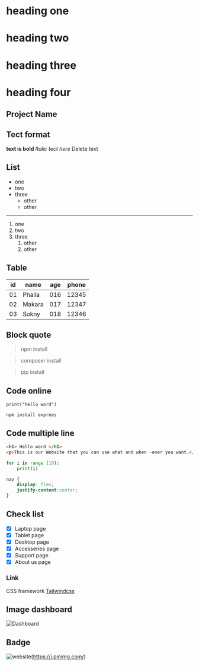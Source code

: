 # heading one
# heading two
# heading three
# heading four

## Project Name
## Tect format

**text is bold**
*Italic tect here*
  Delete text

## List
- one
- two
- three
    - other
    - other 
---
1. one
2. two
3. three 
    1. other
    2. other


## Table 

| id | name | age | phone |
|----|------|-----|-------|
| 01 | Phalla | 016 | 12345 |
| 02 | Makara | 017 | 12347 |
| 03 | Sokny | 018 | 12346 |


## Block quote 
> npm install

> composer install

> pip install

## Code online
`print("hello word")`

`npm install exprees`

## Code multiple line
```html
<h1> Hello word </h1>
<p>This is our Website that you can use what and when -ever you want.</p>
```
```python
for i in range (10):
    print(i)
```
```css
nav {
    display: flex;
    justify-content:center;
}
```
## Check list
- [x] Laptop page
- [x] Tablet page
- [x] Desktop page
- [x] Accesseries page
- [x] Support page
- [x] About us page

### Link

CSS framework [Tailwindcss](https://www.youtube.com/)

## Image dashboard
![Dashboard](mora.png)


## Badge 

![website](https://img.shields.io/badge/Visit-Website-blue)(https://i.pinimg.com/)

